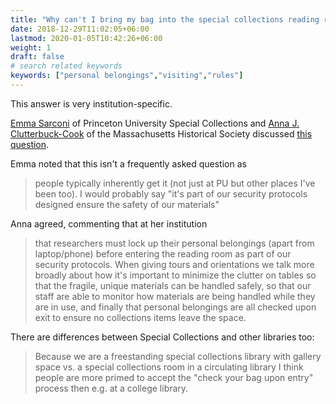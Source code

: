 ```yaml
---
title: "Why can't I bring my bag into the special collections reading room?"
date: 2018-12-29T11:02:05+06:00
lastmod: 2020-01-05T10:42:26+06:00
weight: 1
draft: false
# search related keywords
keywords: ["personal belongings","visiting","rules"]
---
```


This answer is very institution-specific.

[Emma Sarconi](https://twitter.com/EmSarconi) of Princeton University Special Collections and [Anna J. Clutterbuck-Cook](https://twitter.com/feministlib) of the Massachusetts Historical Society discussed [this question](https://twitter.com/brimwats/status/1309539411080572934).

Emma noted that this isn't a frequently asked question as

> people typically inherently get it (not just at PU but other places I've been too). I would probably say "it's part of our security protocols designed ensure the safety of our materials"

Anna agreed, commenting that at her institution 

> that researchers must lock up their personal belongings (apart from laptop/phone) before entering the reading room as part of our security protocols. When giving tours and orientations we talk more broadly about how it's important to minimize the clutter on tables so that the fragile, unique materials can be handled safely, so that our staff are able to monitor how materials are being handled while they are in use, and finally that personal belongings are all checked upon exit to ensure no collections items leave the space.

There are differences between Special Collections and other libraries too:

> Because we are a freestanding special collections library with gallery space vs. a special collections room in a circulating library I think people are more primed to accept the "check your bag upon entry" process then e.g. at a college library.
> 